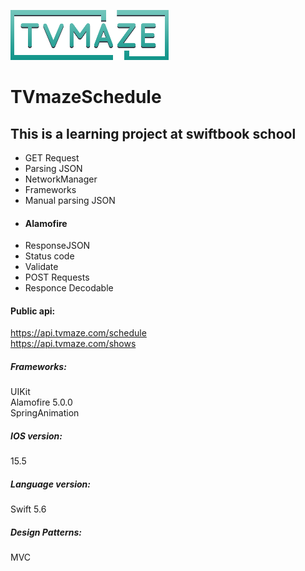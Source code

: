 ![alt text](https://raw.githubusercontent.com/Alexandr-Mayyura/TVmazeSchedule/main/TVmazeSchedule/Assets.xcassets/tvmLogo.imageset/tvm-header-logo.png)                                                                                                                                    

# TVmazeSchedule

## This is a learning project at swiftbook school

+ GET Request
+ Parsing JSON
+ NetworkManager
+ Frameworks
+ Manual parsing JSON
+ #### Alamofire
+ ResponseJSON
+ Status code
+ Validate
+ POST Requests
+ Responce Decodable

#### Public api:
https://api.tvmaze.com/schedule  <br/>https://api.tvmaze.com/shows

##### Frameworks: 
UIKit<br/>Alamofire 5.0.0<br/>SpringAnimation

##### IOS version: 
15.5<br/>
##### Language version:
Swift 5.6
##### Design Patterns:
MVC 

